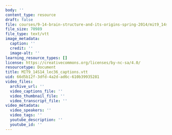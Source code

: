 ```yaml
---
body: ''
content_type: resource
draft: false
file: courses/9-14-brain-structure-and-its-origins-spring-2014/mit9_14s14_lec36_captions.vtt
file_size: 70989
file_type: text/vtt
image_metadata:
  caption: ''
  credit: ''
  image-alt: ''
learning_resource_types: []
license: https://creativecommons.org/licenses/by-nc-sa/4.0/
resourcetype: Document
title: MIT9_14S14_lec36_captions.vtt
uid: 66d5b12f-3dfd-4a2d-ad6c-610b39935281
video_files:
  archive_url: ''
  video_captions_file: ''
  video_thumbnail_file: ''
  video_transcript_file: ''
video_metadata:
  video_speakers: ''
  video_tags: ''
  youtube_description: ''
  youtube_id: ''
---
```

